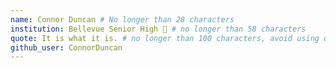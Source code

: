 ```yaml
---
name: Connor Duncan # No longer than 28 characters
institution: Bellevue Senior High 🚩 # no longer than 58 characters
quote: It is what it is. # no longer than 100 characters, avoid using quotes(") to guarantee the format remains the same.
github_user: ConnorDuncan
---
```

